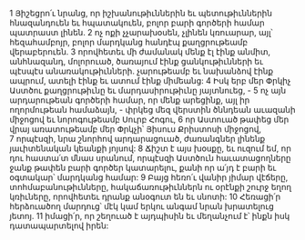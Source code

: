 1 Յիշեցրո՛ւ նրանց, որ իշխանութիւններին եւ պետութիւններին հնազանդուեն եւ հպատակուեն, բոլոր բարի գործերի համար պատրաստ լինեն. 2 ոչ ոքի չչարախօսեն, չլինեն կռուարար, այլ՝ հեզահամբոյր, բոլոր մարդկանց հանդէպ քաղցրութեամբ վերաբերուեն. 3 որովհետեւ մի ժամանակ մենք էլ էինք անմիտ, անհնազանդ, մոլորուած, ծառայում էինք ցանկութիւնների եւ պէսպէս անառակութիւնների. չարութեամբ եւ նախանձով էինք ապրում, ատելի էինք եւ ատում էինք միմեանց:
4 Իսկ երբ մեր Փրկիչ Աստծու քաղցրութիւնը եւ մարդասիրութիւնը յայտնուեց, - 5 ոչ այն արդարութեան գործերի համար, որ մենք արեցինք, այլ իր ողորմութեան համաձայն, - փրկեց մեզ վերստին ծննդեան աւազանի միջոցով եւ նորոգութեամբ Սուրբ Հոգու, 6 որ Աստուած թափեց մեր վրայ առատութեամբ մեր Փրկչի՝ Յիսուս Քրիստոսի միջոցով, 7 որպէսզի, նրա շնորհով արդարացուած, ժառանգներ լինենք յաւիտենական կեանքի յոյսով:
8 Ճիշտ է այս խօսքը, եւ ուզում եմ, որ դու հաստա՛տ մնաս սրանում, որպէսզի Աստծուն հաւատացողները ջանք թափեն բարի գործեր կատարելու, քանի որ ա՛յդ է բարի եւ օգտակար՝ մարդկանց համար: 9 Բայց հեռո՛ւ վանիր յիմար վէճերը, տոհմաբանութիւնները, հակաճառութիւններն ու օրէնքի շուրջ եղող կռիւները, որովհետեւ դրանք անօգուտ են եւ սնոտի: 10 Հեռացի՛ր հերձուածող մարդուց՝ մէկ կամ երկու անգամ նրան խրատելուց յետոյ. 11 իմացի՛ր, որ շեղուած է այդպիսին եւ մեղանչում է՝ ինքն իսկ դատապարտելով իրեն:
